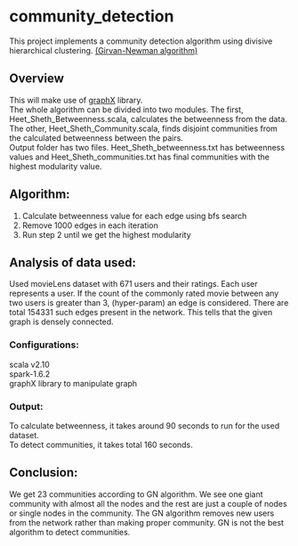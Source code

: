 # community_detection

This project implements a community detection algorithm using divisive hierarchical clustering. [(Girvan-Newman algorithm)](https://en.wikipedia.org/wiki/Girvan%E2%80%93Newman_algorithm)

## Overview
This will make use of [graphX](http://spark.apache.org/docs/latest/graphx-programming-guide.html) library. <br />
The whole algorithm can be divided into two modules. The first, Heet_Sheth_Betweenness.scala, calculates the betweenness from the data. The other, Heet_Sheth_Community.scala, finds disjoint communities from the calculated betweenness between the pairs. <br />
Output folder has two files. Heet_Sheth_betweenness.txt has betweenness values and Heet_Sheth_communities.txt has final communities with the highest modularity value.

## Algorithm:
1.	Calculate betweenness value for each edge using bfs search
2.	Remove 1000 edges in each iteration
3.	Run step 2 until we get the highest modularity

## Analysis of data used:
Used movieLens dataset with 671 users and their ratings. Each user represents a user. If the count of the commonly rated movie between any two users is greater than 3, (hyper-param) an edge is considered. There are total 154331 such edges present in the network. This tells that the given graph is densely connected. 

### Configurations:
scala v2.10 <br />
spark-1.6.2 <br />
graphX library to manipulate graph

### Output:
To calculate betweenness, it takes around 90 seconds to run for the used dataset. <br />
To detect communities, it takes total 160 seconds. 

## Conclusion: 
We get 23 communities according to GN algorithm. We see one giant community with almost all the nodes and the rest are just a couple of nodes or single nodes in the community. The GN algorithm removes new users from the network rather than making proper community. GN is not the best algorithm to detect communities.


